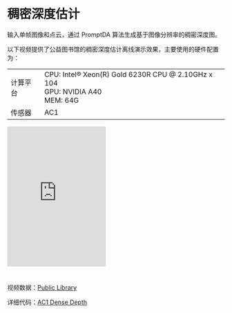 # 稠密深度估计  
输入单帧图像和点云，通过 PromptDA 算法生成基于图像分辨率的稠密深度图。 

以下视频提供了公益图书馆的稠密深度估计离线演示效果，主要使用的硬件配置为：  

<table class="docutils align-default">
    <tbody>
        <tr class="row-even">
            <td>计算平台</td>
            <td>CPU: Intel® Xeon(R) Gold 6230R CPU @ 2.10GHz x 104 <br> GPU: NVIDIA A40 <br> MEM: 64G </td>
        </tr>
        <tr class="row-odd">
            <td>传感器</td>
            <td>AC1</td>
        </tr>
    </tbody>
</table>

<iframe style="margin-bottom: 24px;" width="228" height="325" src="https://cdn.robosense.cn/AC_wiki/dense_depth_net.mp4" frameborder="0" allowfullscreen></iframe>  

视频数据：[Public Library](https://cdn.robosense.cn/AC_wiki/dense_depth_net_demo.zip)    

详细代码：[AC1 Dense Depth](http://gitlab.robosense.cn/super_sensor_sdk/ros2_sdk/perception)   
